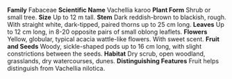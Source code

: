  **Family** Fabaceae **Scientific Name** Vachellia karoo **Plant Form** Shrub or small tree. **Size** Up to 12 m tall. **Stem** Dark reddish-brown to blackish, rough. With straight white, dark-tipped, paired thorns up to 25 cm long. **Leaves** Up to 12 cm long, in 8-20 opposite pairs of small oblong leaflets. **Flowers** Yellow, globular, typical acacia wattle-like flowers. With sweet scent. **Fruit and Seeds** Woody, sickle-shaped pods up to 16 cm long, with slight constrictions between the seeds. **Habitat** Dry scrub, open woodland, grasslands, dry watercourses, dunes. **Distinguishing Features** Fruit helps distinguish from Vachellia nilotica.